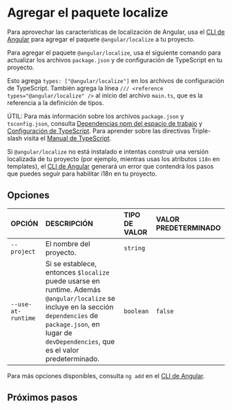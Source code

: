 # Agregar el paquete localize

Para aprovechar las características de localización de Angular, usa el [CLI de Angular][CliMain] para agregar el paquete `@angular/localize` a tu proyecto.

Para agregar el paquete `@angular/localize`, usa el siguiente comando para actualizar los archivos `package.json` y de configuración de TypeScript en tu proyecto.

<docs-code path="adev/src/content/examples/i18n/doc-files/commands.sh" visibleRegion="add-localize"/>

Esto agrega `types: ["@angular/localize"]` en los archivos de configuración de TypeScript.
También agrega la línea `/// <reference types="@angular/localize" />` al inicio del archivo `main.ts`, que es la referencia a la definición de tipos.

ÚTIL: Para más información sobre los archivos `package.json` y `tsconfig.json`, consulta [Dependencias npm del espacio de trabajo][GuideNpmPackages] y [Configuración de TypeScript][GuideTsConfig]. Para aprender sobre las directivas Triple-slash visita el [Manual de TypeScript](https://www.typescriptlang.org/docs/handbook/triple-slash-directives.html#-reference-types-).

Si `@angular/localize` no está instalado e intentas construir una versión localizada de tu proyecto (por ejemplo, mientras usas los atributos `i18n` en templates), el [CLI de Angular][CliMain] generará un error que contendrá los pasos que puedes seguir para habilitar i18n en tu proyecto.

## Opciones

| OPCIÓN           | DESCRIPCIÓN | TIPO DE VALOR | VALOR PREDETERMINADO
|:---              |:---    |:------     |:------
| `--project`      | El nombre del proyecto. | `string` |
| `--use-at-runtime` | Si se establece, entonces `$localize` puede usarse en runtime. Además `@angular/localize` se incluye en la sección `dependencies` de `package.json`, en lugar de `devDependencies`, que es el valor predeterminado.  | `boolean` | `false`

Para más opciones disponibles, consulta `ng add` en el [CLI de Angular][CliMain].

## Próximos pasos

<docs-pill-row>
  <docs-pill href="guide/i18n/locale-id" title="Referirse a configuraciones regionales por ID"/>
</docs-pill-row>

[CliMain]: cli "CLI Overview and Command Reference | Angular"

[GuideNpmPackages]: reference/configs/npm-packages "Workspace npm dependencies | Angular"

[GuideTsConfig]: https://www.typescriptlang.org/docs/handbook/tsconfig-json.html "TypeScript Configuration"
